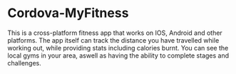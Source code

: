 # Cordova-MyFitness
This is a cross-platform fitness app that works on IOS, Android and other platforms. The app itself can track the distance you have travelled while working out, while providing stats including calories burnt. You can see the local gyms in your area, aswell as having the ability to complete stages and challenges.
